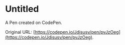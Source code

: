 # Untitled

A Pen created on CodePen.

Original URL: [https://codepen.io/Jdisusv/pen/pvJzOeg](https://codepen.io/Jdisusv/pen/pvJzOeg).

